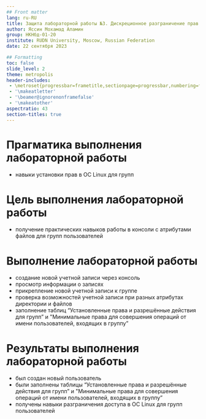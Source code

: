 ```yaml
---
## Front matter
lang: ru-RU
title: Защита лабораторной работы №3. Дискреционное разграничение прав в Linux. Два пользователя.
author: Яссин Мохамад Аламин
group: НКНбд-01-20
institute: RUDN University, Moscow, Russian Federation
date: 22 сентября 2023

## Formatting
toc: false
slide_level: 2
theme: metropolis
header-includes: 
 - \metroset{progressbar=frametitle,sectionpage=progressbar,numbering=fraction}
 - '\makeatletter'
 - '\beamer@ignorenonframefalse'
 - '\makeatother'
aspectratio: 43
section-titles: true
---
```


# Прагматика выполнения лабораторной работы

- навыки установки прав в ОС Linux для групп

# Цель выполнения лабораторной работы

- получение практических навыков работы в консоли с атрибутами файлов для групп пользователей

#  Выполнение лабораторной работы

- создание новой учетной записи через консоль
- просмотр информации о записях
- прикрепление новой учетной записи к группе
- проверка возможностей учетной записи при разных атрибутах директории и файлов
- заполнение таблиц “Установленные права и разрешённые действия для групп” и "Минимальные права для совершения операций от имени пользователей, входящих в группу”

# Результаты выполнения лабораторной работы

- был создан новый пользователь
- были заполнены таблицы “Установленные права и разрешённые действия для групп” и "Минимальные права для совершения операций от имени пользователей, входящих в группу”
- получены навыки разграничения доступа в ОС Linux для групп пользователей

